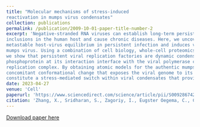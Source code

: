 ```yaml
---
title: "Molecular mechanisms of stress-induced
reactivation in mumps virus condensates"
collection: publications
permalink: /publication/2009-10-01-paper-title-number-2
excerpt: 'Negative-stranded RNA viruses can establish long-term persistent infection in the form of large intracellular
inclusions in the human host and cause chronic diseases. Here, we uncover how cellular stress disrupts the
metastable host-virus equilibrium in persistent infection and induces viral replication in a culture model of
mumps virus. Using a combination of cell biology, whole-cell proteomics, and cryo-electron tomography,
we show that persistent viral replication factories are dynamic condensates and identify the largely disordered viral phosphoprotein as a driver of their assembly. Upon stress, increased phosphorylation of the
phosphoprotein at its interaction interface with the viral polymerase coincides with the formation of a stable
replication complex. By obtaining atomic models for the authentic mumps virus nucleocapsid, we elucidate a
concomitant conformational change that exposes the viral genome to its replication machinery. These events
constitute a stress-mediated switch within viral condensates that provide an environment to support upregulation of viral replication.'
date: 2023-04-27
venue: 'Cell'
paperurl: 'https://www.sciencedirect.com/science/article/pii/S0092867423002763'
citation: 'Zhang, X., Sridharan, S., Zagoriy, I., Eugster Oegema, C., Ching, C., Pflaesterer, T., Fung, H. K. H., Becher, I., Poser, I., Müller, C. W., Hyman, A. A., Savitski, M. M., & Mahamid, J. (2023). Molecular mechanisms of stress-induced reactivation in mumps virus condensates. Cell, 186(9), 1877-1894.e27.'
---
```


[Download paper here](http://cyanching.github.io/files/Paper_2.pdf)
